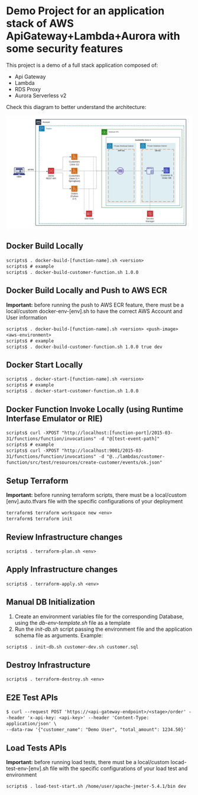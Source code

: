 # Demo Project for an application stack of AWS ApiGateway+Lambda+Aurora with some security features

This project is a demo of a full stack application composed of:

- Api Gateway
- Lambda
- RDS Proxy
- Aurora Serverless v2

Check this diagram to better understand the architecture:

![Architecture Diagram](./diagram.jpeg)

## Docker Build Locally

```console
scripts$ . docker-build-[function-name].sh <version>
scripts$ # example
scripts$ . docker-build-customer-function.sh 1.0.0
```

## Docker Build Locally and Push to AWS ECR

**Important:** before running the push to AWS ECR feature, there must be a local/custom docker-env-[env].sh to have the correct AWS Account and User information

```console
scripts$ . docker-build-[function-name].sh <version> <push-image> <aws-environment>
scripts$ # example
scripts$ . docker-build-customer-function.sh 1.0.0 true dev
```

## Docker Start Locally

```console
scripts$ . docker-start-[function-name].sh <version>
scripts$ # example
scripts$ . docker-start-customer-function.sh 1.0.0
```

## Docker Function Invoke Locally (using Runtime Interfase Emulator or RIE)
```console
scripts$ curl -XPOST "http://localhost:[function-port]/2015-03-31/functions/function/invocations" -d "@[test-event-path]"
scripts$ # example
scripts$ curl -XPOST "http://localhost:9001/2015-03-31/functions/function/invocations" -d "@../lambdas/customer-function/src/test/resources/create-customer/events/ok.json"
```

## Setup Terraform

**Important:** before running terraform scripts, there must be a local/custom [env].auto.tfvars file with the specific configurations of your deployment

```console
terraform$ terraform workspace new <env>
terraform$ terraform init
```

## Review Infrastructure changes

```console
scripts$ . terraform-plan.sh <env>
```

## Apply Infrastructure changes

```console
scripts$ . terraform-apply.sh <env>
```

## Manual DB Initialization

1. Create an environment variables file for the corresponding Database, using the *db-env-template.sh* file as a template
2. Run the *init-db.sh* script passing the environment file and the application schema file as arguments. Example:

```console
scripts$ . init-db.sh customer-dev.sh customer.sql
```

## Destroy Infrastructure

```console
scripts$ . terraform-destroy.sh <env>
```

## E2E Test APIs

```console
$ curl --request POST 'https://<api-gateway-endpoint>/<stage>/order' --header 'x-api-key: <api-key>' --header 'Content-Type: application/json' \
--data-raw '{"customer_name": "Demo User", "total_amount": 1234.50}'
```

## Load Tests APIs

**Important:** before running load tests, there must be a local/custom locad-test-env-[env].sh file with the specific configurations of your load test and environment

```console
scripts$ . load-test-start.sh /home/user/apache-jmeter-5.4.1/bin dev
```
